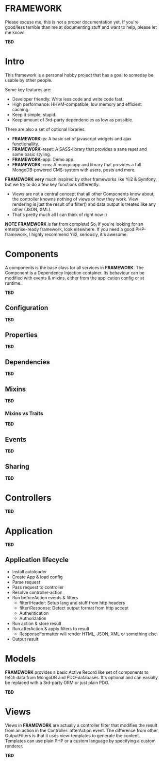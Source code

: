 # **FRAMEWORK**
Please excuse me, this is not a proper documentation yet.
If you're good/less terrible than me at documenting stuff and want to help, please let me know!

**TBD**

# Intro
This framework is a personal hobby project that has a goal to someday be usable by other people.

Some key features are:
- Developer friendly: Write less code and write code fast.
- High performance: HHVM-compatible, low memory and efficient caching.
- Keep it simple, stupid.
- Keep amount of 3rd-party dependencies as low as possible.

There are also a set of optional libraries:
- **FRAMEWORK**-js: A basic set of javascript widgets and ajax functionallity.
- **FRAMEWORK**-reset: A SASS-library that provides a sane reset and some basic styling.
- **FRAMEWORK**-app: Demo app.
- **FRAMEWORK**-cms: A mongo app and library that provides a full MongoDB-powered CMS-system with users, posts and more.

**FRAMEWORK** **very** much inspired by other frameworks like Yii2 & Symfony, but we try to do a few key functions differently:
- Views are not a central concept that all other Components know about, the controller knowns nothing of views or how they work. View rendering is just the result of a filter() and data output is treated like any other (JSON, XML).
- That's pretty much all I can think of right now :)

**NOTE** **FRAMEWORK** is far from complete!
So, if you're looking for an enterprise-ready framework, look elsewhere.
If you need a good PHP-framework, I highly recommend Yii2, seriously, it's awesome.

# Components
A components is the base class for all services in **FRAMEWORK**. The Component is a Dependency Injection container.
Its behaviour can be modified with events & mixins, either from the application config or at runtime.

**TBD**

## Configuration
**TBD**

## Properties
**TBD**

## Dependencies
**TBD**

## Mixins
**TBD**

### Mixins vs Traits
**TBD**

## Events
**TBD**

## Sharing
**TBD**


# Controllers
**TBD**


# Application
**TBD**

## Application lifecycle
- Install autoloader
- Create App & load config
- Parse request
- Pass request to controller
- Resolve controller-action
- Run beforeAction events & filters
  - filter\Header: Setup lang and stuff from http headers
  - filter\Response: Detect output format from http accept
  - Authentication
  - Authorization
- Run action & store result
- Run afterAction & apply filters to result
  - ResponseFormatter will render HTML, JSON, XML or something else
- Output result


# Models
**FRAMEWORK** provides a basic Active Record like set of components to fetch data from MongoDB and PDO-databases.
It's optional and can easially be replaced with a 3rd-party ORM or just plain PDO.

**TBD**


# Views
Views in **FRAMEWORK** are actually a controller filter that modifies the result from an action in the Controller::afterAction event.
The difference from other OutputFilters is that it uses view-templates to generate the content.
Templates can use plain PHP or a custom language by specifying a custom renderer.

**TBD**
